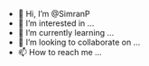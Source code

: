 - 👋 Hi, I’m @SimranP
- 👀 I’m interested in ...
- 🌱 I’m currently learning ...
- 💞️ I’m looking to collaborate on ...
- 📫 How to reach me ...

<!---
SimranP/SimranP is a ✨ special ✨ repository because its `README.md` (this file) appears on your GitHub profile.
You can click the Preview link to take a look at your changes.
--->
